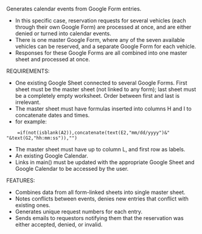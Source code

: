 Generates calendar events from Google Form entries.
- In this specific case, reservation requests for several vehicles (each through their own Google Form) are processed at once, and are either denied or turned into calendar events.
- There is one master Google Form, where any of the seven available vehicles can be reserved, and a separate Google Form for each vehicle.
- Responses for these Google Forms are all combined into one master sheet and processed at once.

REQUIREMENTS:
- One existing Google Sheet connected to several Google Forms. First sheet must be the master sheet (not linked to any form); last sheet must be a completely empty worksheet. Order between first and last is irrelevant.
- The master sheet must have formulas inserted into columns H and I to concatenate dates and times.
- for example:
```
	=if(not(isblank(A2)),concatenate(text(E2,"mm/dd/yyyy")&" "&text(G2,"hh:mm:ss")),"")
```
- The master sheet must have up to column L, and first row as labels.
- An existing Google Calendar.
- Links in main() must be updated with the appropriate Google Sheet and Google Calendar to be accessed by the user.

FEATURES:
- Combines data from all form-linked sheets into single master sheet.
- Notes conflicts between events, denies new entries that conflict with existing ones.
- Generates unique request numbers for each entry.
- Sends emails to requestors notifying them that the reservation was either accepted, denied, or invalid.
